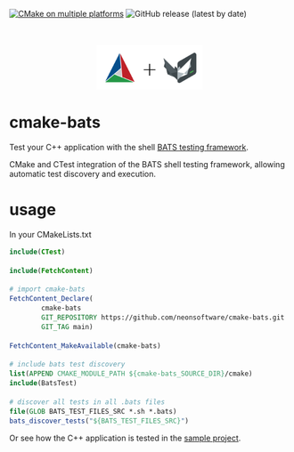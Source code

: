 [![CMake on multiple platforms](https://github.com/neonsoftware/cmake-bats/actions/workflows/cmake-multi-platform.yml/badge.svg)](https://github.com/neonsoftware/cmake-bats/actions/workflows/cmake-multi-platform.yml)
![GitHub release (latest by date)](https://img.shields.io/github/v/release/neonsoftware/cmake-bats)

<div align="center">
<br><br>
<picture>
    <img alt="" height="80" src="doc/logo.png">
</picture>
</div>

# cmake-bats

Test your C++ application with the shell [BATS testing framework](https://github.com/bats-core/bats-core).

CMake and CTest integration of the BATS shell testing framework, allowing automatic test discovery and execution. 

# usage

In your CMakeLists.txt

```cmake
include(CTest)

include(FetchContent)

# import cmake-bats
FetchContent_Declare(
        cmake-bats
        GIT_REPOSITORY https://github.com/neonsoftware/cmake-bats.git
        GIT_TAG main)

FetchContent_MakeAvailable(cmake-bats)

# include bats test discovery
list(APPEND CMAKE_MODULE_PATH ${cmake-bats_SOURCE_DIR}/cmake)
include(BatsTest)

# discover all tests in all .bats files
file(GLOB BATS_TEST_FILES_SRC *.sh *.bats)
bats_discover_tests("${BATS_TEST_FILES_SRC}")
```


Or see how the C++ application is tested in the [sample project](doc/sample-project).
